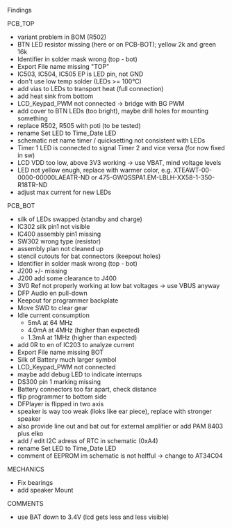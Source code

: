 Findings

PCB_TOP
- variant problem in BOM (R502)
- BTN LED resistor missing (here or on PCB-BOT); yellow 2k and green 16k
- Identifier in solder mask wrong (top - bot)
- Export File name missing "TOP"
- IC503, IC504, IC505 EP is LED pin, not GND
- don't use low temp solder (LEDs >= 100°C)
- add vias to LEDs to transport heat (full connection)
- add heat sink from bottom
- LCD_Keypad_PWM not connected -> bridge with BG PWM
- add cover to BTN LEDs (too bright), maybe drill holes for mounting something
- replace R502, R505 with poti (to be tested)
- rename Set LED to Time_Date LED 
- schematic net name timer / quicksetting not consistent with LEDs
- Timer 1 LED is connected to signal Timer 2 and vice versa (for now fixed in sw)
- LCD VDD too low, above 3V3 working -> use VBAT, mind voltage levels
- LED not yellow enugh, replace with warmer color, e.g. XTEAWT-00-0000-00000LAEATR-ND or 475-GWQSSPA1.EM-LBLH-XX58-1-350-R18TR-ND
- adjust max current for new LEDs

PCB_BOT
- silk of LEDs swapped (standby and charge)
- IC302 silk pin1 not visible
- IC400 assembly pin1 missing
- SW302 wrong type (resistor)
- assembly plan not cleaned up
- stencil cutouts for bat connectors (keepout holes)
- Identifier in solder mask wrong (top - bot)
- J200 +/- missing
- J200 add some clearance to J400
- 3V0 Ref not properly working at low bat voltages -> use VBUS anyway
- DFP Audio en pull-down
- Keepout for programmer backplate
- Move SWD to clear gear
- Idle current consumption
  - 5mA at 64 MHz
  - 4.0mA at 4MHz (higher than expected)
  - 1.3mA at 1MHz (higher than expected)
- add 0R to en of IC203 to analyze current
- Export File name missing BOT
- Silk of Battery much larger symbol
- LCD_Keypad_PWM not connected
- maybe add debug LED to indicate interrups
- DS300 pin 1 marking missing
- Battery connectors too far apart, check distance
- flip programmer to bottom side
- DFPlayer is flipped in two axis
- speaker is way too weak (lloks like ear piece), replace with stronger speaker
- also provide line out and bat out for external amplifier or add PAM 8403 plus elko
- add / edit I2C adress of RTC in schematic (0xA4)
- rename Set LED to Time_Date LED 
- comment of EEPROM im schematic is not helfful -> change to AT34C04

MECHANICS
- Fix bearings
- add speaker Mount

COMMENTS
- use BAT down to 3.4V (lcd gets less and less visible)
